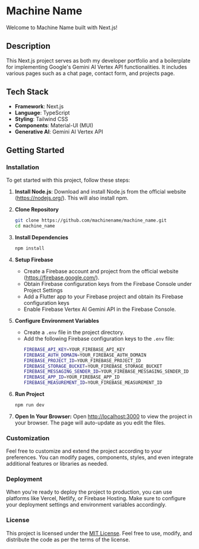 # Machine Name

Welcome to Machine Name built with Next.js!

## Description
This Next.js project serves as both my developer portfolio and a boilerplate for implementing Google's Gemini AI Vertex API functionalities. It includes various pages such as a chat page, contact form, and projects page. 

## Tech Stack
- **Framework**: Next.js
- **Language**: TypeScript
- **Styling**: Tailwind CSS
- **Components**: Material-UI (MUI)
- **Generative AI**: Gemini AI Vertex API 

## Getting Started

### Installation
To get started with this project, follow these steps:

1. **Install Node.js**: Download and install Node.js from the official website (https://nodejs.org/). This will also install npm.

2. **Clone Repository**
    ```bash
    git clone https://github.com/machinename/machine_name.git
    cd machine_name
    ```

3. **Install Dependencies**
    ```bash
    npm install
    ```

4. **Setup Firebase**
    - Create a Firebase account and project from the official website (https://firebase.google.com/).
    - Obtain Firebase configuration keys from the Firebase Console under Project Settings
    - Add a Flutter app to your Firebase project and obtain its Firebase configuration keys
    - Enable Firebase Vertex AI Gemini API in the Firebase Console.

5. **Configure Environment Variables**
    - Create a `.env` file in the project directory.
    - Add the following Firebase configuration keys to the `.env` file:
        ```bash
        FIREBASE_API_KEY=YOUR_FIREBASE_API_KEY
        FIREBASE_AUTH_DOMAIN=YOUR_FIREBASE_AUTH_DOMAIN
        FIREBASE_PROJECT_ID=YOUR_FIREBASE_PROJECT_ID
        FIREBASE_STORAGE_BUCKET=YOUR_FIREBASE_STORAGE_BUCKET
        FIREBASE_MESSAGING_SENDER_ID=YOUR_FIREBASE_MESSAGING_SENDER_ID
        FIREBASE_APP_ID=YOUR_FIREBASE_APP_ID
        FIREBASE_MEASUREMENT_ID=YOUR_FIREBASE_MEASUREMENT_ID
        ```

6. **Run Project**
    ```bash
    npm run dev
    ```

7. **Open In Your Browser:**
    Open [http://localhost:3000](http://localhost:3000) to view the project in your browser. The page will auto-update as you edit the files.

### Customization
Feel free to customize and extend the project according to your preferences. You can modify pages, components, styles, and even integrate additional features or libraries as needed.

### Deployment
When you're ready to deploy the project to production, you can use platforms like Vercel, Netlify, or Firebase Hosting. Make sure to configure your deployment settings and environment variables accordingly.

### License
This project is licensed under the [MIT License](LICENSE). Feel free to use, modify, and distribute the code as per the terms of the license.

